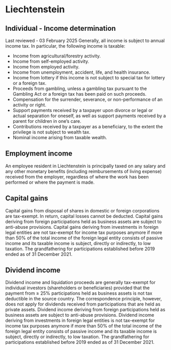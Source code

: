 # Liechtenstein
## Individual - Income determination
Last reviewed - 03 February 2025
Generally, all income is subject to annual income tax.
In particular, the following income is taxable:
  * Income from agricultural/forestry activity.
  * Income from self-employed activity.
  * Income from employed activity.
  * Income from unemployment, accident, life, and health insurance.
  * Income from lottery if this income is not subject to special tax for lottery or a foreign tax.
  * Proceeds from gambling, unless a gambling tax pursuant to the Gambling Act or a foreign tax has been paid on such proceeds.
  * Compensation for the surrender, severance, or non-performance of an activity or right.
  * Support payments received by a taxpayer upon divorce or legal or actual separation for oneself, as well as support payments received by a parent for children in one’s care.
  * Contributions received by a taxpayer as a beneficiary, to the extent the privilege is not subject to wealth tax.
  * Nominal income arising from taxable wealth.


## Employment income
An employee resident in Liechtenstein is principally taxed on any salary and any other monetary benefits (including reimbursements of living expense) received from the employer, regardless of where the work has been performed or where the payment is made.
## Capital gains
Capital gains from disposal of shares in domestic or foreign corporations are tax-exempt. In return, capital losses cannot be deducted.
Capital gains deriving from foreign participations held as business assets are subject to anti-abuse provisions. Capital gains deriving from investments in foreign legal entities are not tax-exempt for income tax purposes anymore if more than 50% of the total income of the foreign legal entity consists of passive income and its taxable income is subject, directly or indirectly, to low taxation. The grandfathering for participations established before 2019 ended as of 31 December 2021.
## Dividend income
Dividend income and liquidation proceeds are generally tax-exempt for individual investors (shareholders or beneficiaries) provided that the payment from ≥ 25% participations held as business assets is not tax deductible in the source country. The correspondence principle, however, does not apply for dividends received from participations that are held as private assets.
Dividend income deriving from foreign participations held as business assets are subject to anti-abuse provisions. Dividend income deriving from investments in foreign legal entities is not tax-exempt for income tax purposes anymore if more than 50% of the total income of the foreign legal entity consists of passive income and its taxable income is subject, directly or indirectly, to low taxation. The grandfathering for participations established before 2019 ended as of 31 December 2021.
